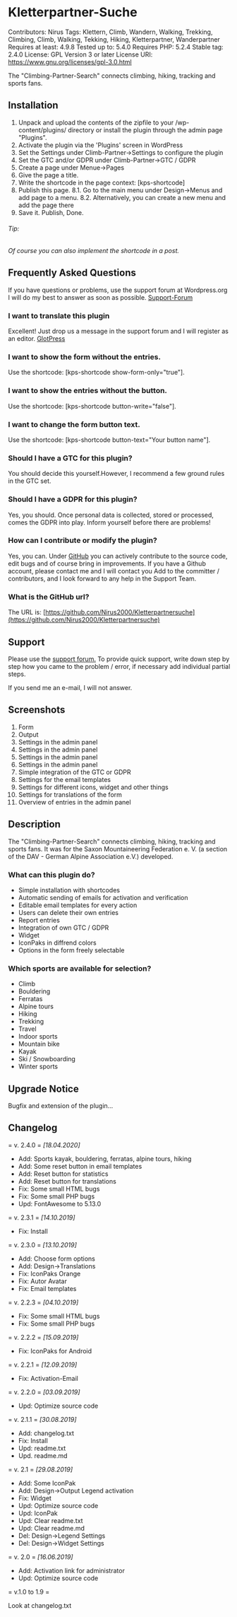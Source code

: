 # Kletterpartner-Suche
Contributors: Nirus
Tags: Klettern, Climb, Wandern, Walking, Trekking, Climbing, Climb, Walking, Tekking, Hiking, Kletterpartner, Wanderpartner
Requires at least: 4.9.8
Tested up to: 5.4.0
Requires PHP: 5.2.4
Stable tag: 2.4.0
License: GPL Version 3 or later
License URI: https://www.gnu.org/licenses/gpl-3.0.html

The "Climbing-Partner-Search" connects climbing, hiking, tracking and sports fans.

## Installation
1. Unpack and upload the contents of the zipfile to your /wp-content/plugins/ directory or install the plugin through the admin page "Plugins".
2. Activate the plugin via the 'Plugins' screen in WordPress
3. Set the Settings under  Climb-Partner->Settings to configure the plugin
3. Set the GTC and/or GDPR under Climb-Partner->GTC / GDPR
4. Create a page under Menue->Pages
5. Give the page a title.
6. Write the shortcode in the page context: [kps-shortcode]
7. Publish this page.
8.1. Go to the main menu under Design->Menus and add page to a menu.
8.2. Alternatively, you can create a new menu and add the page there
9. Save it. Publish, Done.

###### Tip:
*Of course you can also implement the shortcode in a post.*

## Frequently Asked Questions
If you have questions or problems, use the support forum at Wordpress.org
I will do my best to answer as soon as possible.
[Support-Forum](https://wordpress.org/support/plugin/kletterpartner-suche/)

### I want to translate this plugin
Excellent! Just drop us a message in the support forum and I will register as an editor.
[GlotPress](https://translate.wordpress.org/projects/wp-plugins/kletterpartner-suche/)

### I want to show the form without the entries.
Use the shortcode:
[kps-shortcode show-form-only="true"].

### I want to show the entries without the button.
Use the shortcode:
[kps-shortcode button-write="false"].

### I want to change the form button text.
Use the shortcode:
[kps-shortcode button-text="Your button name"].

### Should I have a GTC for this plugin?
You should decide this yourself.However, I recommend a few ground rules in the GTC set.

### Should I have a GDPR for this plugin?
Yes, you should.
Once personal data is collected, stored or processed, comes the GDPR into play. Inform yourself before there are problems!

### How can I contribute or modify the plugin?
Yes, you can. Under [GitHub](https://github.com/Nirus2000/Kletterpartnersuche) you can actively contribute to the source code, edit bugs and of course bring in improvements.
If you have a Github account, please contact me and I will contact you Add to the committer / contributors, and I look forward to any help in the Support Team.

### What is the GitHub url?
The URL is:
[https://github.com/Nirus2000/Kletterpartnersuche](https://github.com/Nirus2000/Kletterpartnersuche)

## Support
Please use the [support forum.](https://wordpress.org/support/plugin/kletterpartner-suche)
To provide quick support, write down step by step how you came to the problem / error, if necessary add individual partial steps.

If you send me an e-mail, I will not answer.

## Screenshots
1. Form
2. Output
3. Settings in the admin panel
4. Settings in the admin panel
5. Settings in the admin panel
6. Settings in the admin panel
7. Simple integration of the GTC or GDPR
8. Settings for the email templates
9. Settings for different icons, widget and other things
10. Settings for translations of the form
11. Overview of entries in the admin panel

## Description
The "Climbing-Partner-Search" connects climbing, hiking, tracking and sports fans. It was for the Saxon Mountaineering Federation e. V.
(a section of the DAV - German Alpine Association e.V.) developed.

### What can this plugin do?
* Simple installation with shortcodes
* Automatic sending of emails for activation and verification
* Editable email templates for every action
* Users can delete their own entries
* Report entries
* Integration of own GTC / GDPR
* Widget
* IconPaks in diffrend colors
* Options in the form freely selectable

### Which sports are available for selection?
* Climb
* Bouldering
* Ferratas
* Alpine tours
* Hiking
* Trekking
* Travel
* Indoor sports
* Mountain bike
* Kayak
* Ski / Snowboarding
* Winter sports

## Upgrade Notice
Bugfix and extension of the plugin...

## Changelog
= v. 2.4.0 =
*[18.04.2020]*
* Add: Sports kayak, bouldering, ferratas, alpine tours, hiking
* Add: Some reset button in email templates
* Add: Reset button for statistics
* Add: Reset button for translations
* Fix: Some small HTML bugs
* Fix: Some small PHP bugs
* Upd: FontAwesome to 5.13.0

= v. 2.3.1 =
*[14.10.2019]*
* Fix: Install

= v. 2.3.0 =
*[13.10.2019]*
* Add: Choose form options
* Add: Design->Translations
* Fix: IconPaks Orange
* Fix: Autor Avatar
* Fix: Email templates

= v. 2.2.3 =
*[04.10.2019]*
* Fix: Some small HTML bugs
* Fix: Some small PHP bugs

= v. 2.2.2 =
*[15.09.2019]*
* Fix: IconPaks for Android

= v. 2.2.1 =
*[12.09.2019]*
* Fix: Activation-Email

= v. 2.2.0 =
*[03.09.2019]*
* Upd: Optimize source code

= v. 2.1.1 =
*[30.08.2019]*
* Add: changelog.txt
* Fix: Install
* Upd: readme.txt
* Upd. readme.md

= v. 2.1 =
*[29.08.2019]*
* Add: Some IconPak
* Add: Design->Output Legend activation
* Fix: Widget
* Upd: Optimize source code
* Upd: IconPak
* Upd: Clear readme.txt
* Upd: Clear readme.md
* Del: Design->Legend Settings
* Del: Design->Widget Settings

= v. 2.0 =
*[16.06.2019]*
* Add: Activation link for administrator
* Upd: Optimize source code

= v.1.0 to 1.9 =

Look at changelog.txt